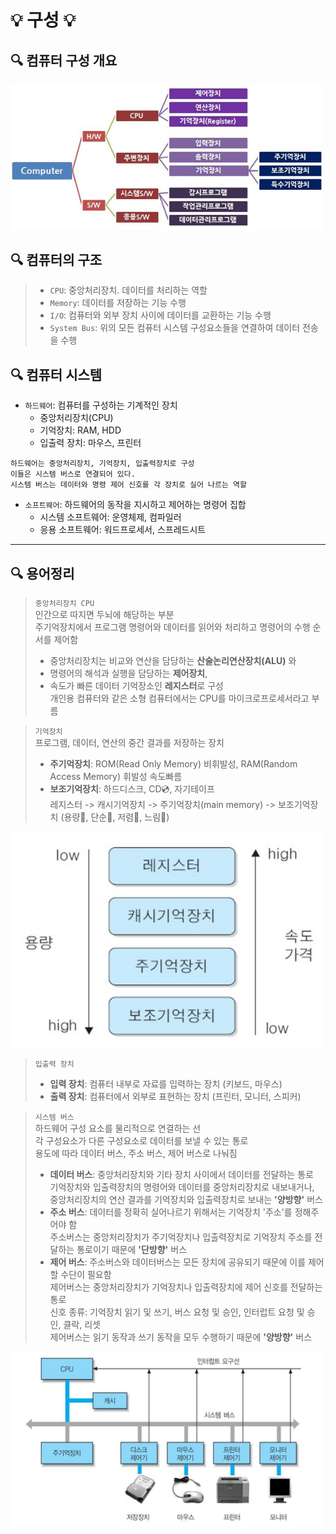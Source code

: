 # 💡 구성 💡

## 🔍 컴퓨터 구성 개요
<img src = "/컴퓨터구조/img/개요.png" width="500px">

## 🔍 컴퓨터의 구조
> * `CPU`: 중앙처리장치. 데이터를 처리하는 역할
> * `Memory`: 데이터를 저장하는 기능 수행
> * `I/O`: 컴퓨터와 외부 장치 사이에 데이터를 교환하는 기능 수행
> * `System Bus`: 위의 모든 컴퓨터 시스템 구성요소들을 연결하여 데이터 전송을 수행

## 🔍 컴퓨터 시스템
* `하드웨어`: 컴퓨터를 구성하는 기계적인 장치
    - 중앙처리장치(CPU)
    - 기억장치: RAM, HDD
    - 입출력 장치: 마우스, 프린터
```
하드웨어는 중앙처리장치, 기억장치, 입출력장치로 구성
이들은 시스템 버스로 연결되어 있다.
시스템 버스는 데이터와 명령 제어 신호를 각 장치로 실어 나르는 역할
```

* `소프트웨어`: 하드웨어의 동작을 지시하고 제어하는 명령어 집합
    - 시스템 소프트웨어: 운영체제, 컴파일러
    - 응용 소프트웨어: 워드프로세서, 스프레드시트

<hr/>

## 🔍 용어정리
> `중앙처리장치 CPU`   
> 인간으로 따지면 두뇌에 해당하는 부분   
> 주기억장치에서 프로그램 명령어와 데이터를 읽어와 처리하고 명령어의 수행 순서를 제어함   
> - 중앙처리장치는 비교와 연산을 담당하는 **산술논리연산장치(ALU)** 와   
> - 명령어의 해석과 실행을 담당하는 **제어장치**,   
> - 속도가 빠른 데이터 기억장소인 **레지스터**로 구성      
> 개인용 컴퓨터와 같은 소형 컴퓨터에서는 CPU를 마이크로프로세서라고 부름

> `기억장치`   
> 프로그램, 데이터, 연산의 중간 결과를 저장하는 장치  
> - **주기억장치**: ROM(Read Only Memory) 비휘발성, RAM(Random Access Memory) 휘발성 속도빠름   
> - **보조기억장치**: 하드디스크, CD💿, 자기테이프    
> 레지스터 -> 캐시기억장치 -> 주기억장치(main memory) -> 보조기억장치 (용량🔺, 단순🔺, 저렴🔻, 느림🔻)   
<img src = "/컴퓨터구조/img/기억장치.jpg" width="500px">

> `입출력 장치`   
> - **입력 장치**: 컴퓨터 내부로 자료를 입력하는 장치 (키보드, 마우스)   
> - **출력 장치**: 컴퓨터에서 외부로 표현하는 장치 (프린터, 모니터, 스피커)

> `시스템 버스`   
> 하드웨어 구성 요소를 물리적으로 연결하는 선   
> 각 구성요소가 다른 구성요소로 데이터를 보낼 수 있는 통로   
> 용도에 따라 데이터 버스, 주소 버스, 제어 버스로 나눠짐   
> - **데이터 버스**: 중앙처리장치와 기타 장치 사이에서 데이터를 전달하는 통로    
기억장치와 입출력장치의 명령어와 데이터를 중앙처리장치로 내보내거나,   
중앙처리장치의 연산 결과를 기억장치와 입출력장치로 보내는 **'양방향'** 버스   
> - **주소 버스**: 데이터를 정확히 실어나르기 위해서는 기억장치 '주소'를 정해주어야 함   
주소버스는 중앙처리장치가 주기억장치나 입출력장치로 기억장치 주소를 전달하는 통로이기 때문에 **'단방향'** 버스   
> - **제어 버스**: 주소버스와 데이터버스는 모든 장치에 공유되기 때문에 이를 제어할 수단이 필요함   
제어버스는 중앙처리장치가 기억장치나 입출력장치에 제어 신호를 전달하는 통로   
신호 종류: 기억장치 읽기 및 쓰기, 버스 요청 및 승인, 인터럽트 요청 및 승인, 클락, 리셋   
제어버스는 읽기 동작과 쓰기 동작을 모두 수행하기 때문에 **'양방향'** 버스
<img src = "/컴퓨터구조/img/시스템버스.jpg" width="500px">